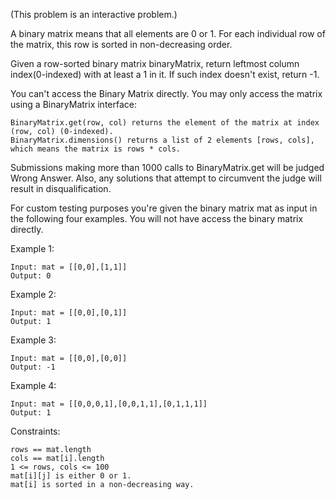(This problem is an interactive problem.)

A binary matrix means that all elements are 0 or 1. For each individual row of the matrix, this row is sorted in non-decreasing order.

Given a row-sorted binary matrix binaryMatrix, return leftmost column index(0-indexed) with at least a 1 in it. If such index doesn't exist, return -1.

You can't access the Binary Matrix directly.  You may only access the matrix using a BinaryMatrix interface:

    BinaryMatrix.get(row, col) returns the element of the matrix at index (row, col) (0-indexed).
    BinaryMatrix.dimensions() returns a list of 2 elements [rows, cols], which means the matrix is rows * cols.

Submissions making more than 1000 calls to BinaryMatrix.get will be judged Wrong Answer.  Also, any solutions that attempt to circumvent the judge will result in disqualification.

For custom testing purposes you're given the binary matrix mat as input in the following four examples. You will not have access the binary matrix directly.

 

 

 

Example 1:

    Input: mat = [[0,0],[1,1]]
    Output: 0

Example 2:

    Input: mat = [[0,0],[0,1]]
    Output: 1

Example 3:

    Input: mat = [[0,0],[0,0]]
    Output: -1

Example 4:

    Input: mat = [[0,0,0,1],[0,0,1,1],[0,1,1,1]]
    Output: 1

 

Constraints:

    rows == mat.length
    cols == mat[i].length
    1 <= rows, cols <= 100
    mat[i][j] is either 0 or 1.
    mat[i] is sorted in a non-decreasing way.
